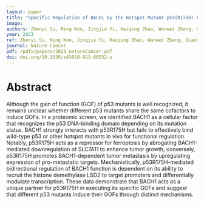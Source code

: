 ```yaml
---
layout: paper
title: "Specific Regulation of BACH1 by the Hotspot Mutant p53(R175H) Reveals A Distinct Gain-of-function Mechanism"
image: 
authors: Zhenyi Su, Ning Kon, Jingjie Yi, Haiqing Zhao, Wanwei Zhang, Qiaosi Tang, Huan Li, Hiroki Kobayashi5, Zhiming Li, Shoufu Duan, Yanqing Liu, Kenneth P. Olive, Zhiguo Zhang, Barry Honig, James J. Manfredi, Anil K. Rustgi, Wei Gu 
year: 2023
ref: Zhenyi Su, Ning Kon, Jingjie Yi, Haiqing Zhao, Wanwei Zhang, Qiaosi Tang, Huan Li, Hiroki Kobayashi5, Zhiming Li, Shoufu Duan, Yanqing Liu, Kenneth P. Olive, Zhiguo Zhang, Barry Honig, James J. Manfredi, Anil K. Rustgi, Wei Gu, 2023, Nature Cancer
journal: Nature Cancer
pdf: /pdfs/papers/2023_natureCancer.pdf
doi: doi.org/10.1038/s43018-023-00532-z
---
```


# Abstract
Although the gain of function (GOF) of p53 mutants is well recognized, it remains unclear whether different p53 mutants share the same cofactors to induce GOFs. In a proteomic screen, we identified BACH1 as a cellular factor that recognizes the p53 DNA-binding domain depending on its mutation status. BACH1 strongly interacts with p53R175H but fails to effectively bind wild-type p53 or other hotspot mutants in vivo for functional regulation. Notably, p53R175H acts as a repressor for ferroptosis by abrogating BACH1-mediated downregulation of SLC7A11 to enhance tumor growth; conversely, p53R175H promotes BACH1-dependent tumor metastasis by upregulating expression of pro-metastatic targets. Mechanistically, p53R175H-mediated bidirectional regulation of BACH1 function is dependent on its ability to recruit the histone demethylase LSD2 to target promoters and differentially modulate transcription. These data demonstrate that BACH1 acts as a unique partner for p53R175H in executing its specific GOFs and suggest that different p53 mutants induce their GOFs through distinct mechanisms.